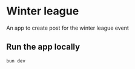 # Winter league

An app to create post for the winter league event

## Run the app locally

```bash
bun dev
```
